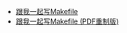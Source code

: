 - [跟我一起写Makefile](https://seisman.github.io/how-to-write-makefile/)
- [跟我一起写Makefile (PDF重制版)](https://github.com/seisman/how-to-write-makefile#%E8%B7%9F%E6%88%91%E4%B8%80%E8%B5%B7%E5%86%99makefile-pdf%E9%87%8D%E5%88%B6%E7%89%88)